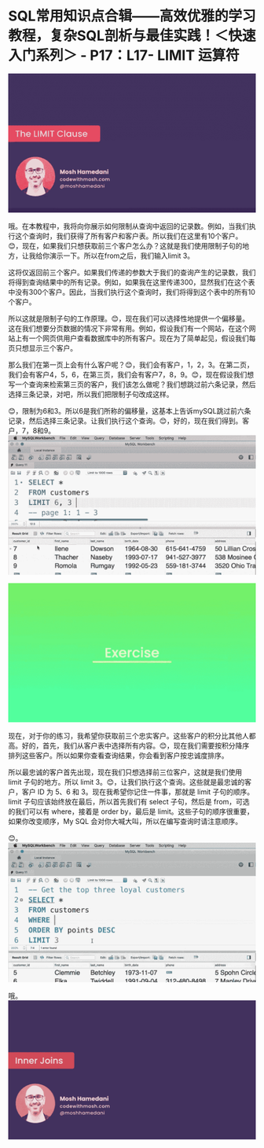 # SQL常用知识点合辑——高效优雅的学习教程，复杂SQL剖析与最佳实践！＜快速入门系列＞ - P17：L17- LIMIT 运算符 

![](img/9fdb6991c94c6629bfbb30c9e40830d4_0.png)

哦。在本教程中，我将向你展示如何限制从查询中返回的记录数。例如，当我们执行这个查询时，我们获得了所有客户和客户表。所以我们在这里有10个客户。😊，现在，如果我们只想获取前三个客户怎么办？这就是我们使用限制子句的地方，让我给你演示一下。所以在from之后，我们输入limit 3。

这将仅返回前三个客户。如果我们传递的参数大于我们的查询产生的记录数，我们将得到查询结果中的所有记录。例如，如果我在这里传递300，显然我们在这个表中没有300个客户。因此，当我们执行这个查询时，我们将得到这个表中的所有10个客户。

所以这就是限制子句的工作原理。😊，现在我们可以选择性地提供一个偏移量。这在我们想要分页数据的情况下非常有用。例如，假设我们有一个网站，在这个网站上有一个网页供用户查看数据库中的所有客户。现在为了简单起见，假设我们每页只想显示三个客户。

那么我们在第一页上会有什么客户呢？😊，我们会有客户，1，2，3。在第二页，我们会有客户4，5，6，在第三页，我们会有客户7，8，9。😊，现在假设我们想写一个查询来检索第三页的客户，我们该怎么做呢？我们想跳过前六条记录，然后选择三条记录，对吧，所以我们把限制子句改成这样。

😊，限制为6和3。所以6是我们所称的偏移量，这基本上告诉mySQL跳过前六条记录，然后选择三条记录。让我们执行这个查询。😊，好的，现在我们得到。客户，7，8和9。![](img/9fdb6991c94c6629bfbb30c9e40830d4_2.png)

![](img/9fdb6991c94c6629bfbb30c9e40830d4_3.png)

现在，对于你的练习，我希望你获取前三个忠实客户。这些客户的积分比其他人都高。好的，首先，我们从客户表中选择所有内容。😊，现在我们需要按积分降序排列这些客户。所以如果你查看查询结果，你会看到客户按忠诚度排序。

所以最忠诚的客户首先出现，现在我们只想选择前三位客户，这就是我们使用 limit 子句的地方。所以 limit 3。😊，让我们执行这个查询。这些就是最忠诚的客户，客户 ID 为 5、6 和 3。现在我希望你记住一件事，那就是 limit 子句的顺序。limit 子句应该始终放在最后，所以首先我们有 select 子句，然后是 from，可选的我们可以有 where，接着是 order by，最后是 limit。这些子句的顺序很重要，如果你改变顺序，My SQL 会对你大喊大叫，所以在编写查询时请注意顺序。

😊。![](img/9fdb6991c94c6629bfbb30c9e40830d4_5.png)

哦。![](img/9fdb6991c94c6629bfbb30c9e40830d4_7.png)
